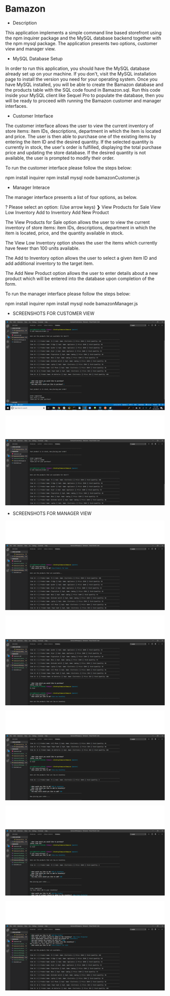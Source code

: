 # Bamazon
- Description

This application implements a simple command line based storefront using the npm inquirer package and the MySQL database backend together with the npm mysql package. The application presents two options, customer view and manager view.

- MySQL Database Setup

In order to run this application, you should have the MySQL database already set up on your machine. If you don't, visit the MySQL installation page to install the version you need for your operating system. Once you have MySQL installed, you will be able to create the Bamazon database and the products table with the SQL code found in Bamazon.sql. Run this code inside your MySQL client like Sequel Pro to populate the database, then you will be ready to proceed with running the Bamazon customer and manager interfaces.

- Customer Interface

The customer interface allows the user to view the current inventory of store items: item IDs, descriptions, department in which the item is located and price. The user is then able to purchase one of the existing items by entering the item ID and the desired quantity. If the selected quantity is currently in stock, the user's order is fulfilled, displaying the total purchase price and updating the store database. If the desired quantity is not available, the user is prompted to modify their order.

To run the customer interface please follow the steps below:

npm install inquirer
npm install mysql
node bamazonCustomer.js

- Manager Interace

The manager interface presents a list of four options, as below.

? Please select an option: (Use arrow keys)
❯ View Products for Sale 
  View Low Inventory 
  Add to Inventory 
  Add New Product

The View Products for Sale option allows the user to view the current inventory of store items: item IDs, descriptions, department in which the item is located, price, and the quantity available in stock.

The View Low Inventory option shows the user the items which currently have fewer than 100 units available.

The Add to Inventory option allows the user to select a given item ID and add additional inventory to the target item.

The Add New Product option allows the user to enter details about a new product which will be entered into the database upon completion of the form.

To run the manager interface please follow the steps below:

npm install inquirer
npm install mysql
node bamazonManager.js


- SCREENSHOTS FOR CUSTOMER VIEW

![bamazon_Customer_1](https://github.com/PhillipLaub/Bamazon/blob/master/Screenshots/bamazonCustomer.png)

![bamazon_Customer_2](https://github.com/PhillipLaub/Bamazon/blob/master/Screenshots/bamazonCustomer_2.png)

- SCREENSHOTS FOR MANAGER VIEW

![bamazon_Manager_1](https://github.com/PhillipLaub/Bamazon/blob/master/Screenshots/bamazonManager.png)

![bamazon_Manager_2](https://github.com/PhillipLaub/Bamazon/blob/master/Screenshots/bamazonManager_2.png)

![bamazon_Manager_3](https://github.com/PhillipLaub/Bamazon/blob/master/Screenshots/bamazonManager_3.png)

![bamazon_Manager_4](https://github.com/PhillipLaub/Bamazon/blob/master/Screenshots/bamazonManager_4.png)

![bamazon_Manager_5](https://github.com/PhillipLaub/Bamazon/blob/master/Screenshots/bamazonManager_5.png)
